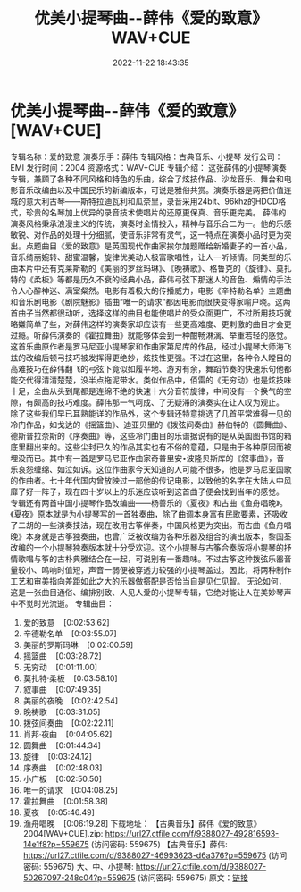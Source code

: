 ﻿---
title: 优美小提琴曲--薛伟《爱的致意》WAV+CUE
date: 2022-11-22 18:43:35
categories: 古典音乐、新世纪、纯音雅乐
tags: 纯音雅乐
---
# 优美小提琴曲--薛伟《爱的致意》[WAV+CUE]

专辑名称：爱的致意
演奏乐手：薛伟
专辑风格：古典音乐、小提琴
发行公司：EMI
发行时间：2004
资源格式：WAV+CUE
专辑介绍：
这张薛伟的小提琴演奏专辑，兼顾了各种不同风格和特色的乐曲，综合了炫技作品、沙龙音乐、舞台和电影音乐改编曲以及中国民乐的新编版本，可说是雅俗共赏。演奏乐器是两把价值连城的意大利古琴——斯特拉迪瓦利和瓜奈里，录音采用24bit、96khz的HDCD格式，珍贵的名琴加上优异的录音技术使唱片的还原更保真、音乐更完美。
薛伟的演奏风格秉承浪漫主义的传统，演奏时全情投入，精神与音乐合二为一。他的乐感敏锐、对作品的处理十分细腻，使音乐非常有灵气，这一特点在演奏小品时更为突出。点题曲目《爱的致意》是英国现代作曲家挨尔加题赠给新婚妻子的一首小品，音乐绮丽婉转、甜蜜温馨，旋律优美动人极富歌唱性，让人一听倾情。同类型的乐曲本片中还有克莱斯勒的《美丽的罗丝玛琳》、《晚祷歌》、格鲁克的《旋律》、莫扎特的《柔板》等都是历久不衰的经典小品，薛伟弓弦下那迷人的音色、煽情的手法令人心醉神迷、满室粲然。电影有着极大的传播威力，电影《辛特勒名单》主题曲和音乐剧电影《剧院魅影》插曲“唯一的请求”都因电影而很快变得家喻户晓。这两首曲子当然都很动听，选择这样的曲目也能使唱片的受众面更广，不过所用技巧就略嫌简单了些，对薛伟这样的演奏家却应该有一些更高难度、更刺激的曲目才会更过瘾。听薛伟演奏的《霍拉舞曲》就能够体会到一种酣畅淋漓、举重若轻的感觉。这首乐曲原作者是罗马尼亚小提琴家和作曲家第尼库的作品，经过小提琴大师海飞兹的改编后顿弓技巧被发挥得更绝妙，炫技性更强。不过在这里，各种令人瞠目的高难技巧在薛伟翻飞的弓弦下竟似如履平地、游刃有余，舞蹈节奏的快速乐句他都能交代得清清楚楚，没半点拖泥带水。类似作品中，佰雷的《无穷动》也是炫技味十足，全曲从头到尾都是连绵不绝的快速十六分音符旋律，中间没有一个换气的空隙，有颇高的技巧难度。薛伟那一气呵成、了无疑滞的演奏实在让人叹为观止。
除了这些我们早已耳熟能详的作品外，这个专辑还特意挑选了几首平常难得一见的冷门作品，如戈达的《摇篮曲》、迪亚贝里的《拨弦间奏曲》赫伯特的《圆舞曲》、德斯普拉奈斯的《序奏曲》等，这些冷门曲目的乐谱据说有的是从英国图书馆的箱底里翻出来的。这些尘封已久的作品其实也有不俗的意蕴，只是由于各种原因而被埋没而已。其中有一首是罗马尼亚作曲家奇普里安•波隆贝斯库的《叙事曲》，音乐哀怨缠绵、如泣如诉。这位作曲家今天知道的人可能不很多，他是罗马尼亚国歌的作曲者。七十年代国内曾放映过一部他的传记电影，以致他的名字在大陆人中风靡了好一阵子，现在四十岁以上的乐迷应该听到这首曲子便会找到当年的感觉。
专辑还有两首中国小提琴作品改编曲——杨善乐的《夏夜》和古曲《鱼舟唱晚》。《夏夜》原本就是为小提琴写的一首独奏曲，除了曲调本身富有民歌要素，还吸收了二胡的一些演奏技法，现在改用古筝伴奏，中国风格更为突出。而古曲《鱼舟唱晚》本身就是古筝独奏曲，也曾广泛被改编为各种乐器及组合的演出版本，黎国荃改编的一个小提琴独奏版本就十分受欢迎。这个小提琴与古筝合奏版将小提琴的抒情歌唱与筝的古朴典雅结合在一起，可说别有一番趣味。不过古筝这种拨弦乐器音量较小、鸣响时值短，声音一弱便被穿透力较强的小提琴盖过。因此，将两种制作工艺和审美指向差距如此之大的乐器做搭配是否恰当自是见仁见智。
无论如何，这是一张曲目通俗、编排别致、人见人爱的小提琴专辑，它绝对能让人在美妙琴声中不觉时光流逝。
专辑曲目：
01. 爱的致意    [0:02:53.62]
02. 辛德勒名单    [0:03:55.07]
03. 美丽的罗斯玛琳    [0:02:00.59]
04. 摇篮曲    [0:03:28.72]
05. 无穷动    [0:01:11.00]
06. 莫扎特·柔板    [0:03:58.10]
07. 叙事曲    [0:07:49.35]
08. 美丽的夜晚    [0:02:42.54]
09. 晚祷歌    [0:03:31.05]
10. 拨弦间奏曲    [0:02:22.11]
11. 肖邦·夜曲    [0:04:05.62]
12. 圆舞曲    [0:01:44.34]
13. 旋律    [0:03:24.12]
14. 序奏曲    [0:02:48.03]
15. 小广板    [0:02:50.50]
16. 唯一的请求    [0:04:08.25]
17. 霍拉舞曲    [0:01:58.38]
18. 夏夜    [0:05:46.49]
19. 渔舟唱晚    [0:06:19.28]
下载地址：
【古典音乐】薛伟《爱的致意》2004[WAV+CUE].zip: https://url27.ctfile.com/f/9388027-492816593-14e1f8?p=559675
(访问密码: 559675)
【古典音乐】薛伟: https://url27.ctfile.com/d/9388027-46993623-d6a376?p=559675
(访问密码: 559675)
大、中、小提琴: https://url27.ctfile.com/d/9388027-50267097-248c04?p=559675
(访问密码: 559675)
原文：[链接](https://blog.sina.com.cn/s/blog_1647c7e76010310dc.html)